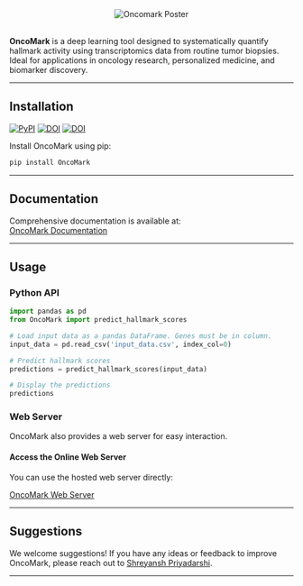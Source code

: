 <div align="center">
  <img src="https://github.com/user-attachments/assets/4da8fdff-41dd-49aa-b4f0-32ed1806a3bc" alt="Oncomark Poster">
</div>
<br>

**OncoMark** is a deep learning tool designed to systematically quantify hallmark activity using transcriptomics data from routine tumor biopsies. Ideal for applications in oncology research, personalized medicine, and biomarker discovery.

---

## Installation

[![PyPI](https://badge.fury.io/py/OncoMark.svg)](https://pypi.org/project/OncoMark/)
[![DOI](https://zenodo.org/badge/DOI/10.5281/zenodo.14647336.svg)](https://doi.org/10.5281/zenodo.14647336)
[![DOI](https://img.shields.io/badge/Dryad-DOI-orange)](https://doi.org/10.5061/dryad.zw3r228jc)

Install OncoMark using pip:

```bash
pip install OncoMark
```

---

## Documentation

Comprehensive documentation is available at:  
[OncoMark Documentation](https://oncomark.readthedocs.io/en/latest/)

---

## Usage

### Python API

```python
import pandas as pd
from OncoMark import predict_hallmark_scores

# Load input data as a pandas DataFrame. Genes must be in column.
input_data = pd.read_csv('input_data.csv', index_col=0)

# Predict hallmark scores
predictions = predict_hallmark_scores(input_data)

# Display the predictions
predictions
```

### Web Server

OncoMark also provides a web server for easy interaction.

#### Access the Online Web Server

You can use the hosted web server directly:

[OncoMark Web Server](https://oncomark-ai.hf.space/)

---

## Suggestions

We welcome suggestions! If you have any ideas or feedback to improve OncoMark, please reach out to [Shreyansh Priyadarshi](mailto:shreyansh.priyadarshi02@gmail.com).

---

